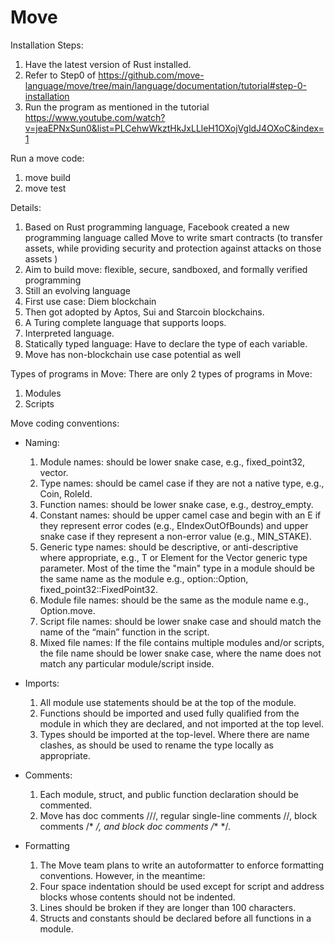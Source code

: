 # Move

Installation Steps:

  1. Have the latest version of Rust installed.
  2. Refer to Step0 of https://github.com/move-language/move/tree/main/language/documentation/tutorial#step-0-installation
  3. Run the program as mentioned in the tutorial https://www.youtube.com/watch?v=jeaEPNxSun0&list=PLCehwWkztHkJxLLleH1OXojVgldJ4OXoC&index=1

Run a move code:
  1. move build
  2. move test

Details:

  1. Based on Rust programming language, Facebook created a new programming language called Move to write smart contracts (to transfer assets, while providing security and protection against attacks on those assets )
  2. Aim to build move: flexible, secure, sandboxed, and formally verified programming
  3. Still an evolving language
  4. First use case: Diem blockchain
  5. Then got adopted by Aptos, Sui and Starcoin blockchains.
  6. A Turing complete language that supports loops.
  7. Interpreted language.
  8. Statically typed language: Have to declare the type of each variable.
  9. Move has non-blockchain use case potential as well

Types of programs in Move: There are only 2 types of programs in Move:

  1. Modules
  2. Scripts

Move coding conventions:

  * Naming: 
      1. Module names: should be lower snake case, e.g., fixed_point32, vector.
      2. Type names: should be camel case if they are not a native type, e.g., Coin, RoleId.
      3. Function names: should be lower snake case, e.g., destroy_empty.
      4. Constant names: should be upper camel case and begin with an E if they represent error codes (e.g., EIndexOutOfBounds) and upper snake case if they represent a non-error value (e.g., MIN_STAKE).
      5. Generic type names: should be descriptive, or anti-descriptive where appropriate, e.g., T or Element for the Vector generic type parameter. Most of the time the "main" type in a module should be the same name as the module e.g., option::Option, fixed_point32::FixedPoint32.
      6. Module file names: should be the same as the module name e.g., Option.move.
      7. Script file names: should be lower snake case and should match the name of the “main” function in the script.
      8. Mixed file names: If the file contains multiple modules and/or scripts, the file name should be lower snake case, where the name does not match any particular module/script inside.
 
  * Imports:

    1. All module use statements should be at the top of the module.
    2. Functions should be imported and used fully qualified from the module in which they are declared, and not imported at the top level.
    3. Types should be imported at the top-level. Where there are name clashes, as should be used to rename the type locally as appropriate.

  * Comments:

    1. Each module, struct, and public function declaration should be commented.
    2. Move has doc comments ///, regular single-line comments //, block comments /* */, and block doc comments /** */.

  * Formatting

    1. The Move team plans to write an autoformatter to enforce formatting conventions. However, in the meantime:
    2. Four space indentation should be used except for script and address blocks whose contents should not be indented.
    3. Lines should be broken if they are longer than 100 characters.
    4. Structs and constants should be declared before all functions in a module.
